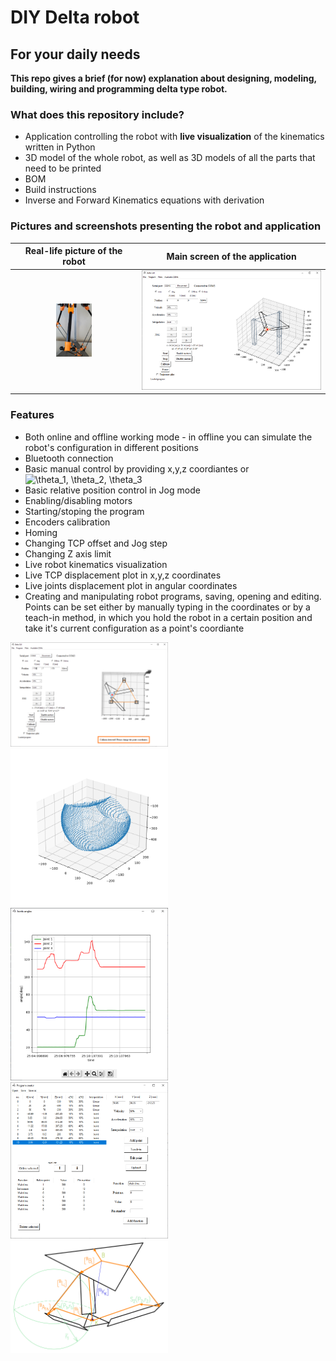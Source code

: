 # DIY Delta robot

## For your daily needs

**This repo gives a brief (for now) explanation about designing, modeling, building, wiring and programming delta type robot.**

### What does this repository include?
- Application controlling the robot with **live visualization** of the kinematics written in Python
- 3D model of the whole robot, as well as 3D models of all the parts that need to be printed
- BOM
- Build instructions
- Inverse and Forward Kinematics equations with derivation

### Pictures and screenshots presenting the robot and application

| Real-life picture of the robot | Main screen of the application |
|            :---:               |            :---:               |
| <img src="images/real.jpg" width=30% height=30%> | <img src="images/main_screen.png" width=200% height=200%> |
<!-- https://user-images.githubusercontent.com/84570140/149950226-a1bb82dc-97a9-4bc8-ab05-011d34f5940a.jpg -->
### Features
- Both online and offline working mode - in offline you can simulate the robot's configuration in different positions
- Bluetooth connection
- Basic manual control by providing x,y,z coordiantes or  <img src="https://latex.codecogs.com/svg.image?\theta_1,&space;\theta_2,&space;\theta_3&space;" title="\theta_1, \theta_2, \theta_3 " />
- Basic relative position control in Jog mode
- Enabling/disabling motors
- Starting/stoping the program
- Encoders calibration
- Homing
- Changing TCP offset and Jog step
- Changing Z axis limit
- Live robot kinematics visualization
- Live TCP displacement plot in x,y,z coordinates
- Live joints displacement plot in angular coordinates
- Creating and manipulating robot programs, saving, opening and editing. Points can be set either by manually typing in the coordinates or by a teach-in method, in which you hold the robot in a certain position and take it's current configuration as a point's coordiante

<img src="images/collision.png" width=50% height=50%>
<img src="images/working_envelope.png" width=50% height=50%>
<img src="images/joints_plot.png" width=50% height=50%>
<img src="images/program_creator.png" width=50% height=50%>
<img src="images/kinematics_drawing.png" width=50% height=50%>
